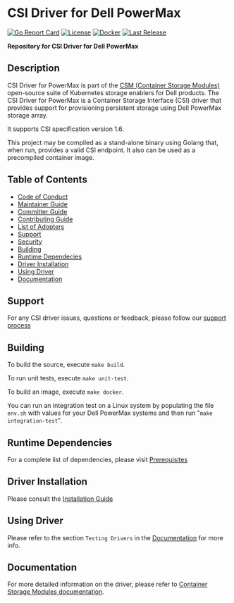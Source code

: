 # CSI Driver for Dell PowerMax
[![Go Report Card](https://goreportcard.com/badge/github.com/dell/csi-powermax?style=flat-square)](https://goreportcard.com/report/github.com/dell/csi-powermax)
[![License](https://img.shields.io/github/license/dell/csi-powermax?style=flat-square&color=blue&label=License)](https://github.com/dell/csi-powermax/blob/main/LICENSE)
[![Docker](https://img.shields.io/docker/pulls/dellemc/csi-powermax.svg?logo=docker&style=flat-square&label=Pulls)](https://hub.docker.com/r/dellemc/csi-powermax)
[![Last Release](https://img.shields.io/github/v/release/dell/csi-powermax?label=Latest&style=flat-square&logo=go)](https://github.com/dell/csi-powermax/releases)

**Repository for CSI Driver for Dell PowerMax**

## Description
CSI Driver for PowerMax is part of the [CSM (Container Storage Modules)](https://github.com/dell/csm) open-source suite of Kubernetes storage enablers for Dell products. The CSI Driver for PowerMax is a Container Storage Interface (CSI) driver that provides support for provisioning persistent storage using Dell PowerMax storage array.

It supports CSI specification version 1.6.

This project may be compiled as a stand-alone binary using Golang that, when run, provides a valid CSI endpoint. It also can be used as a precompiled container image.

## Table of Contents

* [Code of Conduct](https://github.com/dell/csm/blob/main/docs/CODE_OF_CONDUCT.md)
* [Maintainer Guide](https://github.com/dell/csm/blob/main/docs/MAINTAINER_GUIDE.md)
* [Committer Guide](https://github.com/dell/csm/blob/main/docs/COMMITTER_GUIDE.md)
* [Contributing Guide](https://github.com/dell/csm/blob/main/docs/CONTRIBUTING.md)
* [List of Adopters](https://github.com/dell/csm/blob/main/docs/ADOPTERS.md)
* [Support](#support)
* [Security](https://github.com/dell/csm/blob/main/docs/SECURITY.md)
* [Building](#building)
* [Runtime Dependecies](#runtime-dependencies)
* [Driver Installation](#driver-installation)
* [Using Driver](#using-driver)
* [Documentation](#documentation)

## Support
For any CSI driver issues, questions or feedback, please follow our [support process](https://github.com/dell/csm/blob/main/docs/SUPPORT.md)

## Building

To build the source, execute `make build`.

To run unit tests, execute `make unit-test`.

To build an image, execute `make docker`.

You can run an integration test on a Linux system by populating the file `env.sh` with values for your Dell PowerMax systems and then run "`make integration-test`".

## Runtime Dependencies
For a complete list of dependencies, please visit [Prerequisites](https://dell.github.io/csm-docs/docs/deployment/helm/drivers/installation/powermax/#prerequisites)

## Driver Installation
Please consult the [Installation Guide](https://dell.github.io/csm-docs/docs/deployment/)

## Using Driver
Please refer to the section `Testing Drivers` in the [Documentation](https://dell.github.io/csm-docs/docs/csidriver/test/) for more info.

## Documentation
For more detailed information on the driver, please refer to [Container Storage Modules documentation](https://dell.github.io/csm-docs/).
